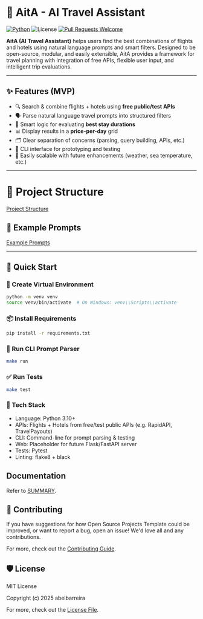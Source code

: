 # 🧳 AitA - AI Travel Assistant

[![Python](https://img.shields.io/badge/python-3.10-yellow)](https://www.python.org/downloads/release/python-31012/)
![License](https://img.shields.io/github/license/abelbarreira/CppProjectTemplate)
[![Pull Requests Welcome](https://img.shields.io/badge/pull%20requests-welcome-brightgreen.svg)](https://github.com/abelbarreira/aita/blob/main/.github/CONTRIBUTING.md)

**AitA (AI Travel Assistant)** helps users find the best combinations of flights and hotels using natural language prompts and smart filters. Designed to be open-source, modular, and easily extensible, AitA provides a framework for travel planning with integration of free APIs, flexible user input, and intelligent trip evaluations.

---

## ✨ Features (MVP)

- 🔍 Search & combine flights + hotels using **free public/test APIs**
- 🗣️ Parse natural language travel prompts into structured filters
- 🧠 Smart logic for evaluating **best stay durations**
- 📊 Display results in a **price-per-day** grid
- 🗂️ Clear separation of concerns (parsing, query building, APIs, etc.)
- 💬 CLI interface for prototyping and testing
- 🌱 Easily scalable with future enhancements (weather, sea temperature, etc.)

---

# 🔧 Project Structure

[Project Structure](docs/project_structure.md)

## 🧠 Example Prompts

[Example Prompts](docs/example_prompts.md)

---

## 🚀 Quick Start

### 🐍 Create Virtual Environment

```bash
python -m venv venv
source venv/bin/activate  # On Windows: venv\\Scripts\\activate
```

### 📦 Install Requirements

```bash
pip install -r requirements.txt
```

### 🧪 Run CLI Prompt Parser

```bash
make run
```

### ✅ Run Tests

```bash
make test
```

### 🧰 Tech Stack

- Language: Python 3.10+
- APIs: Flights + Hotels from free/test public APIs (e.g. RapidAPI, TravelPayouts)
- CLI: Command-line for prompt parsing & testing
- Web: Placeholder for future Flask/FastAPI server
- Tests: Pytest
- Linting: flake8 + black

## Documentation

Refer to [SUMMARY](docs/SUMMARY.md).

## 🤝 Contributing

If you have suggestions for how Open Source Projects Template could be improved, or want to report a bug, open an issue! We'd love all and any contributions.

For more, check out the [Contributing Guide](.github/CONTRIBUTING.md).

## 🛡️ License

MIT License

Copyright (c) 2025 abelbarreira

For more, check out the [License File](LICENSE).
